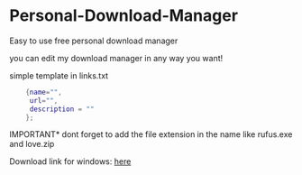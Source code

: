 # Personal-Download-Manager

Easy to use free personal download manager

you can edit my download manager in any way you want!

simple template in links.txt

```lua
	{name="", 
	 url="", 
	 description = ""
	};
```

IMPORTANT* dont forget to add the file extension in the name like rufus.exe and love.zip

Download link for windows: [here](https://github.com/Char-milla/Personal-Download-Manager/releases/tag/v1.0)
